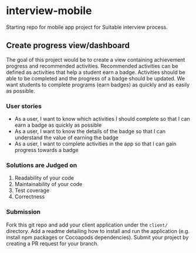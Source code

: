 # interview-mobile
Starting repo for mobile app project for Suitable interview process.

## Create progress view/dashboard
The goal of this project would be to create a view containing achievement progress and recommended activities. Recommended activities can be defined as activities that help a student earn a badge. Activities should be able to be completed and the progress of a badge should be updated. We want students to complete programs (earn badges) as quickly and as easily as possible.

### User stories
- As a user, I want to know which activities I should complete so that I can earn a badge as quickly as possible
- As a user, I want to know the details of the badge so that I can understand the value of earning the badge
- As a user, I want to complete activities in the app so that I can gain progress towards a badge

### Solutions are Judged on
1. Readability of your code
1. Maintainability of your code
1. Test coverage
1. Correctness

### Submission
Fork this git repo and add your client application under the `client/` directory. Add a readme detailing how to install and run the application (e.g. install npm packages or Cocoapods dependencies). Submit your project by creating a PR request for your branch.

